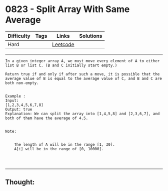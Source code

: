 # 0823 - Split Array With Same Average

Difficulty  | Tags | Links | Solutions
----------- | ---- | ----- | -----
Hard |  | [Leetcode](https://leetcode.com/problems/split-array-with-same-average/description/) |


-----------

```
In a given integer array A, we must move every element of A to either list B or list C. (B and C initially start empty.)

Return true if and only if after such a move, it is possible that the average value of B is equal to the average value of C, and B and C are both non-empty.


Example :
Input: 
[1,2,3,4,5,6,7,8]
Output: true
Explanation: We can split the array into [1,4,5,8] and [2,3,6,7], and both of them have the average of 4.5.


Note:


	The length of A will be in the range [1, 30].
	A[i] will be in the range of [0, 10000].


 
```

-----------

## Thought:

